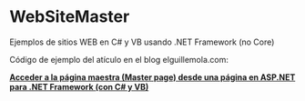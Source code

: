 # WebSiteMaster
 Ejemplos de sitios WEB en C# y VB usando .NET Framework (no Core)
 
 Código de ejemplo del atículo en el blog elguillemola.com:
 
 [**Acceder a la página maestra (Master page) desde una página en ASP.NET para .NET Framework (con C# y VB)**](https://www.elguillemola.com/2021/01/acceder-a-la-pagina-maestra-master-page-desde-una-pagina-en-asp-net-para-net-framework-con-c-y-vb/)
